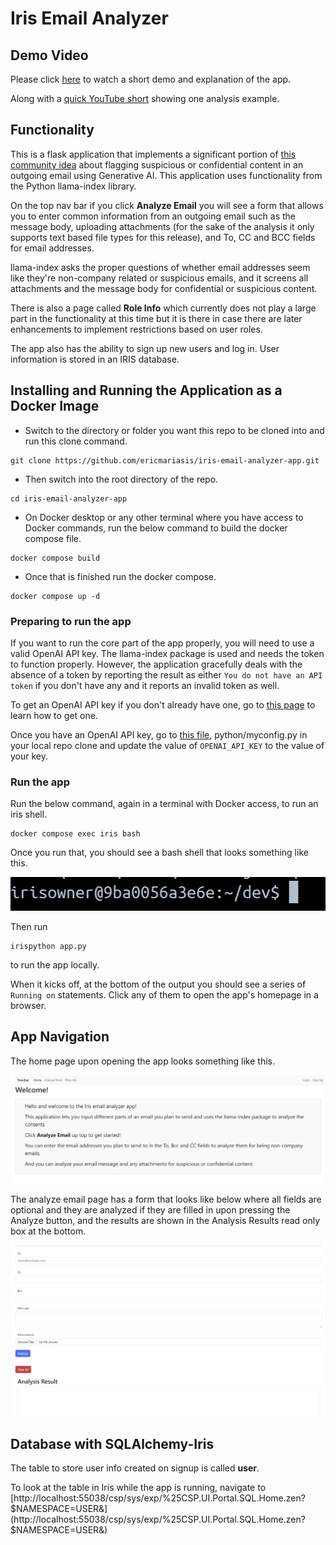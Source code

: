 # Iris Email Analyzer

## Demo Video

Please click [here](https://youtu.be/-6TNTlR3zHs) to watch a short demo and explanation of the app.

Along with a [quick YouTube short](https://youtube.com/shorts/eLJy9tIMdfI?si=pQvfM4B5Dq25pMrR) showing one analysis example.

## Functionality
This is a flask application that implements a significant portion of [this community idea](https://ideas.intersystems.com/ideas/DPI-I-473) about flagging suspicious or confidential content in an outgoing email using Generative AI. This application uses functionality from the Python llama-index library.

On the top nav bar if you click **Analyze Email** you will see a form that allows you to enter common information from an outgoing email such as the message body, uploading attachments (for the sake of the analysis it only supports text based file types for this release), and To, CC and BCC fields for email addresses.

llama-index asks the proper questions of whether email addresses seem like they're non-company related or suspicious emails, and it screens all attachments and the message body for confidential or suspicious content.

There is also a page called **Role Info** which currently does not play a large part in the functionality at this time but it is there in case there are later enhancements to implement restrictions based on user roles.

The app also has the ability to sign up new users and log in. User information is stored in an IRIS database.

## Installing and Running the Application as a Docker Image

- Switch to the directory or folder you want this repo to be cloned into and run this clone command.

```
git clone https://github.com/ericmariasis/iris-email-analyzer-app.git
```

- Then switch into the root directory of the repo.

```
cd iris-email-analyzer-app
```

- On Docker desktop or any other terminal where you have access to Docker commands, run the below command to build the docker compose file.

```
docker compose build
```

- Once that is finished run the docker compose.

```
docker compose up -d
```

### Preparing to run the app

If you want to run the core part of the app properly, you will need to use a valid OpenAI API key. The llama-index package is used and needs the token to function properly. However, the application gracefully deals with the absence of a token by reporting the result as either `You do not have an API token` if you don't have any and it reports an invalid token as well.

To get an OpenAI API key if you don't already have one, go to [this page](https://platform.openai.com/docs/quickstart/step-2-set-up-your-api-key) to learn how to get one.

Once you have an OpenAI API key, go to [this file](python/myconfig.py), python/myconfig.py in your local repo clone and update the value of `OPENAI_API_KEY` to the value of your key.

### Run the app

Run the below command, again in a terminal with Docker access, to run an iris shell.

```
docker compose exec iris bash
```
Once you run that, you should see a bash shell that looks something like this.

![$dev](assets/Bash.png)

Then run

```
irispython app.py
```

to run the app locally.

When it kicks off, at the bottom of the output you should see a series of `Running on` statements. Click any of them to open the app's homepage in a browser.

## App Navigation

The home page upon opening the app looks something like this.

![App Homepage](assets/HomePage.png)

The analyze email page has a form that looks like below where all fields are optional and they are analyzed if they are filled in upon pressing the Analyze button, and the results are shown in the Analysis Results read only box at the bottom.

![Analyze Email Form](assets/AnalyzeEmail.png)

## Database with SQLAlchemy-Iris

The table to store user info created on signup is called **user**.

To look at the table in Iris while the app is running, navigate to [http://localhost:55038/csp/sys/exp/%25CSP.UI.Portal.SQL.Home.zen?$NAMESPACE=USER&](http://localhost:55038/csp/sys/exp/%25CSP.UI.Portal.SQL.Home.zen?$NAMESPACE=USER&)
